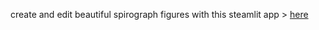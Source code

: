create and edit beautiful spirograph figures with this steamlit app > [here](https://jlomako-geom-fig2-main-qbhy6u.streamlit.app/)
